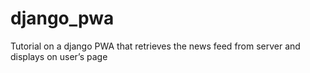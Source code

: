 # django_pwa
 Tutorial on a django PWA that retrieves the news feed from server and displays on user’s page
